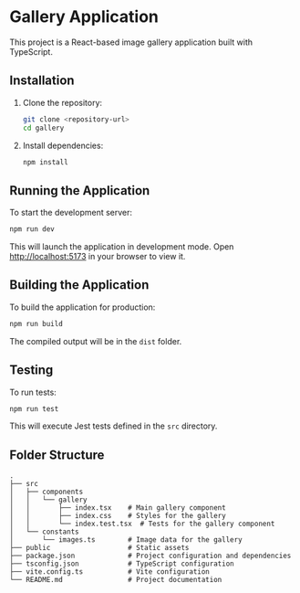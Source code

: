 # Gallery Application

This project is a React-based image gallery application built with TypeScript.

## Installation

1. Clone the repository:
   ```bash
   git clone <repository-url>
   cd gallery
   ```

2. Install dependencies:
   ```bash
   npm install
   ```

## Running the Application

To start the development server:
```bash
npm run dev
```
This will launch the application in development mode. Open [http://localhost:5173](http://localhost:5173) in your browser to view it.

## Building the Application

To build the application for production:
```bash
npm run build
```
The compiled output will be in the `dist` folder.

## Testing

To run tests:
```bash
npm run test
```
This will execute Jest tests defined in the `src` directory.

## Folder Structure

```plaintext
.
├── src
│   ├── components
│   │   └── gallery
│   │       ├── index.tsx    # Main gallery component
│   │       ├── index.css    # Styles for the gallery
│   │       └── index.test.tsx  # Tests for the gallery component
│   └── constants
│       └── images.ts        # Image data for the gallery
├── public                   # Static assets
├── package.json             # Project configuration and dependencies
├── tsconfig.json            # TypeScript configuration
├── vite.config.ts           # Vite configuration
└── README.md                # Project documentation
```
